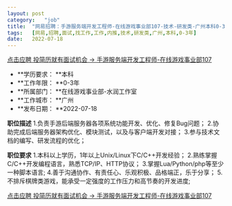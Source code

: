 ```yaml
---
layout:	post
category:	"job"
title:	"网易招聘：手游服务端开发工程师-在线游戏事业部107-技术-研发类-广州本科0-3年"
tags:	[网易,招聘,面试,找工作,工作,内推,技术,研发类,广州,本科,0-3年]
date:	2022-07-18
---
```


[点击应聘 投简历就有面试机会 -> 手游服务端开发工程师-在线游戏事业部107](http://mobile.bole.netease.com/bole/boleDetail?id=40207&employeeId=346f03c3cda5f04c&key=all)



- **学历要求： **本科
- **工作年限： **0-3年
- **所属部门： **在线游戏事业部-水润工作室
- **工作城市： **广州
- **发布日期： **2022-07-18



**职位描述**
1.负责手游后端服务器各项系统功能开发、优化、修复Bug问题；
2.协助完成后端服务器架构优化、模块测试，以及与客户端开发对接；
3.参与技术文档的编写、研发流程的优化；



**职位要求**
1.本科以上学历，1年以上Unix/Linux下C/C++开发经验；
2.熟练掌握C/C++开发编程语言，熟悉TCP/IP、HTTP协议；
3.掌握Lua/Python/php等至少一种脚本语言;
4.善于沟通协作、有责任心、乐观积极、品格端正，乐于分享；
5.不排斥棋牌类游戏，能承受一定强度的工作压力和高节奏的开发进度;



[点击应聘 投简历就有面试机会 -> 手游服务端开发工程师-在线游戏事业部107](http://mobile.bole.netease.com/bole/boleDetail?id=40207&employeeId=346f03c3cda5f04c&key=all)